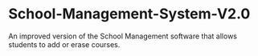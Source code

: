 # School-Management-System-V2.0
An improved version of the School Management software that allows students to add or erase courses.
